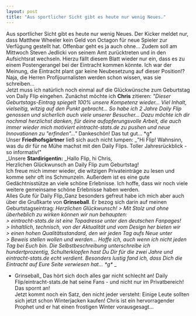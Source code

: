 ```yaml
---
layout: post
title: "Aus sportlicher Sicht gibt es heute nur wenig Neues."
---
```


Aus sportlicher Sicht gibt es heute nur wenig Neues. Der Kicker meldet nur, dass Matthew Wheeler kein Geld von Octagon für neue Spieler zur Verfügung gestellt hat. Offenbar geht es ja auch ohne... Zudem soll am Mittwoch Steven Jedlicki von seinem Amt zurücktreten und in den Aufsichtsrat wechseln. Hierzu fällt diesem Blatt wieder nur ein, dass es zu einem Postengerangel bei der Eintracht kommen könnte. Ich war der Meinung, die Eintracht plant gar keine Neubesetzung auf dieser Position!? Naja, die Herren Profijournalisten werden schon wissen, was sie schreiben...  
Jetzt muss ich natürlich noch einmal auf die Glückwünsche zum Geburtstag von Daily Flip eingehen. Zunächst möchte ich **Chris** zitieren: _"Dieser Geburtstags-Eintrag spiegelt 100% unsere Kompetenz wieder... Viel Inhalt, vielseitig, witzig auf den Punkt gebracht... So habe ich 2 Jahre Daily Flip genossen und sicherlich auch viele unserer Besucher... Dazu möchte ich dir nochmal herzlichst danken, für deine aufopferungsvolle Arbeit, die auch immer wieder mich motiviert eintracht-stats.de zu pushen und neue Innovationen zu "erfinden"..."_ Dankeschön! Das tut gut... \*g\*  
Unser **Friedhofsgärtner** ließ sich auch nicht lumpen: _"Hi Flip! Wahnsinn, was du dir für ne Mühe machst mit den Daily Flips. Toller Jahresrückblick - so informativ!"  
_Unsere **Stardirigentin:** _Hallo Flip, hi Chris,  
Herzlichen Glückwunsch an Daily Flip zum Geburtstag!  
Ich freue mich immer wieder, die witzigen Privateinträge zu lesen und komme sehr oft ins Schmunzeln. Außerdem ist es eine gute Gedächtnisstütze an viele schöne Erlebnisse. Ich hoffe, dass wir noch viele weitere gemeinsame schöne Erlebnisse haben werden.  
Alles Gute für Daily Flip_Ganz besonders gefreut habe ich mich aber auch über die Grußkarte von **Grinseball**. Er bezog sich darin auf meinen Geburtstagseintrag: _Herzlichen Glückwunsch!_ _\> Mit Stolz und ohne überheblich zu wirken können wir nun behaupten:  
\> eintracht-stats.de ist eine Topadresse unter den deutschen Fanpages!  
\> Inhaltlich, technisch, von der Aktualität und vom Design her bieten wir  
\> einen hohen Qualitätsstandard, den wir jeden Tag aufs Neue unter  
\> Beweis stellen wollen und werden..._ _Hoffe ich, auch wenn ich nicht jeden Tag bei Euch bin. Die Selbstbeschreibung unterschreibe ich hundertprozentig, Schulterklopfen hast Du Dir für die zwei Jahre und eintracht-stats.de echt verdient. Besonders lustig fand ich, dass Dich die Eintracht auf Eure Seite verwiesen hat... \*g\*_ _  
- Grinseball_ Das hört sich doch alles gar nicht schlecht an! Daily Flip/eintracht-stats.de hat seine Fans - und nicht nur im Privatbereich! Das spornt an!  
Jetzt kommt noch ein Satz, den nicht jeder versteht: Einige Leute sollten sich jetzt schon Winterjacken kaufen! Chris ist ein hervorragender Prophet und er hat einen frostigen Winter vorausgesagt...
